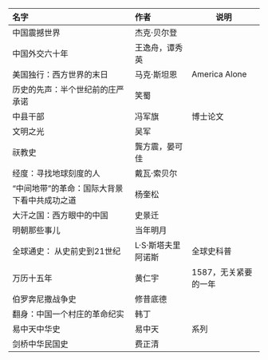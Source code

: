 | 名字                                         | 作者               | 说明                 |
| :------------------------------------------- | :----------------- | -------------------- |
| 中国震撼世界                                 | 杰克·贝尔登        |                      |
| 中国外交六十年                               | 王逸舟，谭秀英     |                      |
| 美国独行：西方世界的末日                     | 马克·斯坦恩        | America Alone        |
| 历史的先声：半个世纪前的庄严承诺             | 笑蜀               |                      |
| 中县干部                                     | 冯军旗             | 博士论文             |
| 文明之光                                     | 吴军               |                      |
| 祆教史                                       | 龔方震，晏可佳     |                      |
| 经度：寻找地球刻度的人                       | 戴瓦·索贝尔        |                      |
| “中间地带”的革命：国际大背景下看中共成功之道 | 杨奎松             |                      |
| 大汗之国：西方眼中的中国                     | 史景迁             |                      |
| 明朝那些事儿                                 | 当年明月           |                      |
| 全球通史： 从史前史到21世纪                  | L·S·斯塔夫里阿诺斯 | 全球史科普           |
| 万历十五年                                   | 黄仁宇             | 1587，无关紧要的一年 |
| 伯罗奔尼撒战争史                             | 修昔底德           |                      |
| 翻身：中国一个村庄的革命纪实                 | 韩丁               |                      |
| 易中天中华史                                 | 易中天             | 系列                 |
| 剑桥中华民国史                               | 费正清             |                      |